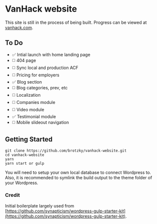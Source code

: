 # VanHack website

This site is still in the process of being built. Progress can be viewed at [vanhack.com](http://vanhack.com).


## To Do

- ✅ Intial launch with home landing page
- ◻️ 404 page
- ◻️ Sync local and production ACF
- ◻️ Pricing for employers
- ✅ Blog section
- ◻️ Blog categories, prev, etc
- ◻️ Localization
- ◻️ Companies module 
- ◻️ Video module 
- ✅ Testimonial module 
- ◻️ Mobile slideout navigation 


## Getting Started

```
git clone https://github.com/brotzky/vanhack-website.git
cd vanhack-website
yarn
yarn start or gulp
```

You will need to setup your own local database to connect Wordpress to.
Also, it is recommended to symlink the build output to the theme folder of your Wordpress.

### Credit

Initial boilerplate largely used from [https://github.com/synapticism/wordpress-gulp-starter-kit](https://github.com/synapticism/wordpress-gulp-starter-kit).
